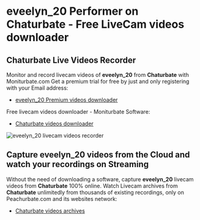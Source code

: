 # eveelyn_20 Performer on Chaturbate - Free LiveCam videos downloader

## Chaturbate Live Videos Recorder

Monitor and record livecam videos of **eveelyn_20** from **Chaturbate** with Moniturbate.com
Get a premium trial for free by just and only registering with your Email address:
* [eveelyn_20 Premium videos downloader](https://moniturbate.com/request-demo-licence-key.html)

Free livecam videos downloader - Moniturbate Software:
* [Chaturbate videos downloader](https://moniturbate.com/moniturbate-download-software.html)

![eveelyn_20 livecam videos recorder](https://peachurnet.com/templates/moniturbate-software.png)


## Capture eveelyn_20 videos from the Cloud and watch your recordings on Streaming

Without the need of downloading a software, capture **eveelyn_20** livecam videos from **Chaturbate** 100% online.
Watch Livecam archives from **Chaturbate** unlimitedly from thousands of existing recordings, only on Peachurbate.com and its websites network:
* [Chaturbate videos archives](https://peachurnet.com/)